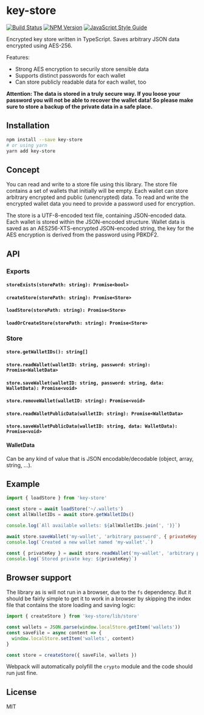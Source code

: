 # key-store

[![Build Status](https://travis-ci.org/andywer/key-store.svg?branch=master)](https://travis-ci.org/andywer/key-store)
[![NPM Version](https://img.shields.io/npm/v/key-store.svg)](https://www.npmjs.com/package/key-store)
[![JavaScript Style Guide](https://img.shields.io/badge/code%20style-standard-brightgreen.svg)](http://standardjs.com/)

Encrypted key store written in TypeScript. Saves arbitrary JSON data encrypted using AES-256.

Features:

* Strong AES encryption to securily store sensible data
* Supports distinct passwords for each wallet
* Can store publicly readable data for each wallet, too

**Attention: The data is stored in a truly secure way. If you loose your password you will not be able to recover the wallet data! So please make sure to store a backup of the private data in a safe place.**


## Installation

```sh
npm install --save key-store
# or using yarn
yarn add key-store
```


## Concept

You can read and write to a store file using this library. The store file contains a set of wallets that initially will be empty. Each wallet can store arbitrary encrypted and public (unencrypted) data. To read and write the encrypted wallet data you need to provide a password used for encryption.

The store is a UTF-8-encoded text file, containing JSON-encoded data. Each wallet is stored within the JSON-encoded structure. Wallet data is saved as an AES256-XTS-encrypted JSON-encoded string, the key for the AES encryption is derived from the password using PBKDF2.


## API

### Exports

#### `storeExists(storePath: string): Promise<bool>`
#### `createStore(storePath: string): Promise<Store>`
#### `loadStore(storePath: string): Promise<Store>`
#### `loadOrCreateStore(storePath: string): Promise<Store>`

### Store

#### `store.getWalletIDs(): string[]`
#### `store.readWallet(walletID: string, password: string): Promise<WalletData>`
#### `store.saveWallet(walletID: string, password: string, data: WalletData): Promise<void>`
#### `store.removeWallet(walletID: string): Promise<void>`
#### `store.readWalletPublicData(walletID: string): Promise<WalletData>`
#### `store.saveWalletPublicData(walletID: string, data: WalletData): Promise<void>`

#### WalletData

Can be any kind of value that is JSON encodable/decodable (object, array, string, ...).


## Example

```js
import { loadStore } from 'key-store'

const store = await loadStore('~/.wallets')
const allWalletIDs = await store.getWalletIDs()

console.log(`All available wallets: ${allWalletIDs.join(', ')}`)

await store.saveWallet('my-wallet', 'arbitrary password', { privateKey: 'super secret private key' })
console.log(`Created a new wallet named 'my-wallet'.`)

const { privateKey } = await store.readWallet('my-wallet', 'arbitrary password')
console.log(`Stored private key: ${privateKey}`)
```


## Browser support

The library as is will not run in a browser, due to the `fs` dependency. But it should be fairly simple to get it to work in a browser by skipping the index file that contains the store loading and saving logic:

```js
import { createStore } from 'key-store/lib/store'

const wallets = JSON.parse(window.localStore.getItem('wallets'))
const saveFile = async content => {
  window.localStore.setItem('wallets', content)
}

const store = createStore({ saveFile, wallets })
```

Webpack will automatically polyfill the `crypto` module and the code should run just fine.


## License

MIT
